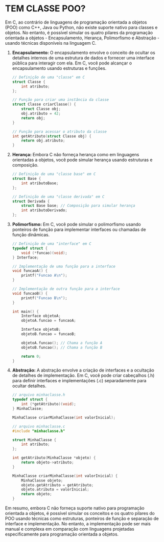# TEM CLASSE POO?
Em C, ao contrário de linguagens de programação orientada a objetos (POO) como C++, Java ou Python, não existe suporte nativo para classes e objetos. No entanto, é possível simular os quatro pilares da programação orientada a objetos - Encapsulamento, Herança, Polimorfismo e Abstração - usando técnicas disponíveis na linguagem C.

1. **Encapsulamento:** O encapsulamento envolve o conceito de ocultar os detalhes internos de uma estrutura de dados e fornecer uma interface pública para interagir com ela. Em C, você pode alcançar o encapsulamento usando estruturas e funções.

    ```c
    // Definição de uma "classe" em C
    struct Classe {
        int atributo;
    };

    // Função para criar uma instância da classe
    struct Classe criarClasse() {
        struct Classe obj;
        obj.atributo = 42;
        return obj;
    }

    // Função para acessar o atributo da classe
    int getAtributo(struct Classe obj) {
        return obj.atributo;
    }
    ```

2. **Herança:** Embora C não forneça herança como em linguagens orientadas a objetos, você pode simular herança usando estruturas e composição.

    ```c
    // Definição de uma "classe base" em C
    struct Base {
        int atributoBase;
    };

    // Definição de uma "classe derivada" em C
    struct Derivada {
        struct Base base; // Composição para simular herança
        int atributoDerivado;
    };
    ```

3. **Polimorfismo:** Em C, você pode simular o polimorfismo usando ponteiros de função para implementar interfaces ou chamadas de função dinâmicas.

    ```c
    // Definição de uma "interface" em C
    typedef struct {
        void (*funcao)(void);
    } Interface;

    // Implementação de uma função para a interface
    void funcaoA() {
        printf("Funcao A\n");
    }

    // Implementação de outra função para a interface
    void funcaoB() {
        printf("Funcao B\n");
    }

    int main() {
        Interface objetoA;
        objetoA.funcao = funcaoA;

        Interface objetoB;
        objetoB.funcao = funcaoB;

        objetoA.funcao(); // Chama a função A
        objetoB.funcao(); // Chama a função B

        return 0;
    }
    ```

4. **Abstração:** A abstração envolve a criação de interfaces e a ocultação de detalhes de implementação. Em C, você pode criar cabeçalhos (.h) para definir interfaces e implementações (.c) separadamente para ocultar detalhes.

    ```c
    // arquivo minhaclasse.h
    typedef struct {
        int (*getAtributo)(void);
    } MinhaClasse;

    MinhaClasse criarMinhaClasse(int valorInicial);

    // arquivo minhaclasse.c
    #include "minhaclasse.h"

    struct MinhaClasse {
        int atributo;
    };

    int getAtributo(MinhaClasse *objeto) {
        return objeto->atributo;
    }

    MinhaClasse criarMinhaClasse(int valorInicial) {
        MinhaClasse objeto;
        objeto.getAtributo = getAtributo;
        objeto.atributo = valorInicial;
        return objeto;
    }
    ```

Em resumo, embora C não forneça suporte nativo para programação orientada a objetos, é possível simular os conceitos e os quatro pilares do POO usando técnicas como estruturas, ponteiros de função e separação de interface e implementação. No entanto, a implementação pode ser mais manual e complexa em comparação com linguagens projetadas especificamente para programação orientada a objetos.